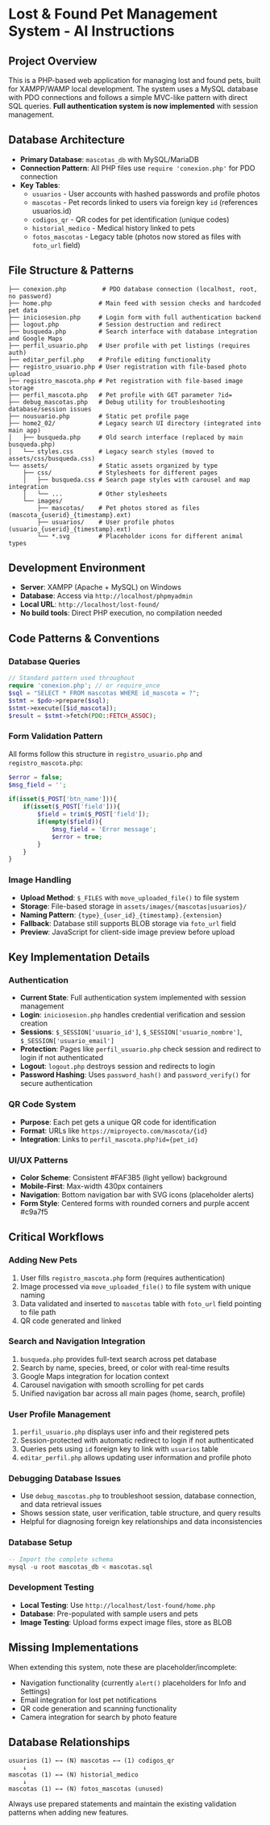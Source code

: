# Lost & Found Pet Management System - AI Instructions

## Project Overview
This is a PHP-based web application for managing lost and found pets, built for XAMPP/WAMP local development. The system uses a MySQL database with PDO connections and follows a simple MVC-like pattern with direct SQL queries. **Full authentication system is now implemented** with session management.

## Database Architecture
- **Primary Database**: `mascotas_db` with MySQL/MariaDB
- **Connection Pattern**: All PHP files use `require 'conexion.php'` for PDO connection
- **Key Tables**:
  - `usuarios` - User accounts with hashed passwords and profile photos
  - `mascotas` - Pet records linked to users via foreign key `id` (references usuarios.id)
  - `codigos_qr` - QR codes for pet identification (unique codes)
  - `historial_medico` - Medical history linked to pets
  - `fotos_mascotas` - Legacy table (photos now stored as files with `foto_url` field)

## File Structure & Patterns
```
├── conexion.php          # PDO database connection (localhost, root, no password)
├── home.php             # Main feed with session checks and hardcoded pet data
├── iniciosesion.php     # Login form with full authentication backend
├── logout.php           # Session destruction and redirect
├── busqueda.php         # Search interface with database integration and Google Maps
├── perfil_usuario.php   # User profile with pet listings (requires auth)
├── editar_perfil.php    # Profile editing functionality
├── registro_usuario.php # User registration with file-based photo upload
├── registro_mascota.php # Pet registration with file-based image storage
├── perfil_mascota.php   # Pet profile with GET parameter ?id=
├── debug_mascotas.php   # Debug utility for troubleshooting database/session issues
├── nousuario.php        # Static pet profile page
├── home2_02/            # Legacy search UI directory (integrated into main app)
│   ├── busqueda.php     # Old search interface (replaced by main busqueda.php)
│   └── styles.css       # Legacy search styles (moved to assets/css/busqueda.css)
└── assets/              # Static assets organized by type
    ├── css/             # Stylesheets for different pages
    │   ├── busqueda.css # Search page styles with carousel and map integration
    │   └── ...          # Other stylesheets
    └── images/
        ├── mascotas/    # Pet photos stored as files (mascota_{userid}_{timestamp}.ext)
        ├── usuarios/    # User profile photos (usuario_{userid}_{timestamp}.ext)
        └── *.svg        # Placeholder icons for different animal types
```

## Development Environment
- **Server**: XAMPP (Apache + MySQL) on Windows
- **Database**: Access via `http://localhost/phpmyadmin`
- **Local URL**: `http://localhost/lost-found/`
- **No build tools**: Direct PHP execution, no compilation needed

## Code Patterns & Conventions

### Database Queries
```php
// Standard pattern used throughout
require 'conexion.php'; // or require_once
$sql = "SELECT * FROM mascotas WHERE id_mascota = ?";
$stmt = $pdo->prepare($sql);
$stmt->execute([$id_mascota]);
$result = $stmt->fetch(PDO::FETCH_ASSOC);
```

### Form Validation Pattern
All forms follow this structure in `registro_usuario.php` and `registro_mascota.php`:
```php
$error = false;
$msg_field = '';

if(isset($_POST['btn_name'])){
    if(isset($_POST['field'])){
        $field = trim($_POST['field']);
        if(empty($field)){
            $msg_field = 'Error message';
            $error = true;
        }
    }
}
```

### Image Handling
- **Upload Method**: `$_FILES` with `move_uploaded_file()` to file system
- **Storage**: File-based storage in `assets/images/{mascotas|usuarios}/`
- **Naming Pattern**: `{type}_{user_id}_{timestamp}.{extension}`
- **Fallback**: Database still supports BLOB storage via `foto_url` field
- **Preview**: JavaScript for client-side image preview before upload

## Key Implementation Details

### Authentication
- **Current State**: Full authentication system implemented with session management
- **Login**: `iniciosesion.php` handles credential verification and session creation
- **Sessions**: `$_SESSION['usuario_id']`, `$_SESSION['usuario_nombre']`, `$_SESSION['usuario_email']`
- **Protection**: Pages like `perfil_usuario.php` check session and redirect to login if not authenticated
- **Logout**: `logout.php` destroys session and redirects to login
- **Password Hashing**: Uses `password_hash()` and `password_verify()` for secure authentication

### QR Code System
- **Purpose**: Each pet gets a unique QR code for identification
- **Format**: URLs like `https://miproyecto.com/mascota/{id}`
- **Integration**: Links to `perfil_mascota.php?id={pet_id}`

### UI/UX Patterns
- **Color Scheme**: Consistent #FAF3B5 (light yellow) background
- **Mobile-First**: Max-width 430px containers
- **Navigation**: Bottom navigation bar with SVG icons (placeholder alerts)
- **Form Style**: Centered forms with rounded corners and purple accent #c9a7f5

## Critical Workflows

### Adding New Pets
1. User fills `registro_mascota.php` form (requires authentication)
2. Image processed via `move_uploaded_file()` to file system with unique naming
3. Data validated and inserted to `mascotas` table with `foto_url` field pointing to file path
4. QR code generated and linked

### Search and Navigation Integration
1. `busqueda.php` provides full-text search across pet database
2. Search by name, species, breed, or color with real-time results
3. Google Maps integration for location context
4. Carousel navigation with smooth scrolling for pet cards
5. Unified navigation bar across all main pages (home, search, profile)

### User Profile Management
1. `perfil_usuario.php` displays user info and their registered pets
2. Session-protected with automatic redirect to login if not authenticated
3. Queries pets using `id` foreign key to link with `usuarios` table
4. `editar_perfil.php` allows updating user information and profile photo

### Debugging Database Issues
- Use `debug_mascotas.php` to troubleshoot session, database connection, and data retrieval issues
- Shows session state, user verification, table structure, and query results
- Helpful for diagnosing foreign key relationships and data inconsistencies

### Database Setup
```sql
-- Import the complete schema
mysql -u root mascotas_db < mascotas.sql
```

### Development Testing
- **Local Testing**: Use `http://localhost/lost-found/home.php`
- **Database**: Pre-populated with sample users and pets
- **Image Testing**: Upload forms expect image files, store as BLOB

## Missing Implementations
When extending this system, note these are placeholder/incomplete:
- Navigation functionality (currently `alert()` placeholders for Info and Settings)
- Email integration for lost pet notifications
- QR code generation and scanning functionality
- Camera integration for search by photo feature

## Database Relationships
```
usuarios (1) ←→ (N) mascotas ←→ (1) codigos_qr
    ↓
mascotas (1) ←→ (N) historial_medico
    ↓
mascotas (1) ←→ (N) fotos_mascotas (unused)
```

Always use prepared statements and maintain the existing validation patterns when adding new features.